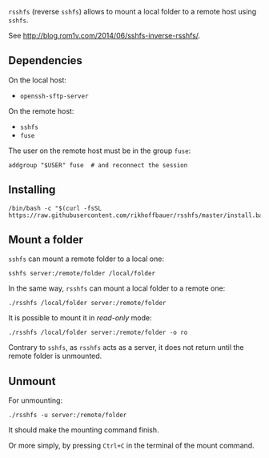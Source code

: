 `rsshfs` (reverse `sshfs`) allows to mount a local folder to a remote host
using `sshfs`.

See <http://blog.rom1v.com/2014/06/sshfs-inverse-rsshfs/>.

## Dependencies

On the local host:

 * `openssh-sftp-server`

On the remote host:

 * `sshfs`
 * `fuse`

The user on the remote host must be in the group `fuse`:

~~~
addgroup "$USER" fuse  # and reconnect the session
~~~

## Installing

```shell
/bin/bash -c "$(curl -fsSL https://raw.githubusercontent.com/rikhoffbauer/rsshfs/master/install.bash)"
```

## Mount a folder

`sshfs` can mount a remote folder to a local one:

~~~
sshfs server:/remote/folder /local/folder
~~~

In the same way, `rsshfs` can mount a local folder to a remote one:

~~~
./rsshfs /local/folder server:/remote/folder
~~~

It is possible to mount it in *read-only* mode:

~~~
./rsshfs /local/folder server:/remote/folder -o ro
~~~

Contrary to `sshfs`, as `rsshfs` acts as a server, it does not return until the
remote folder is unmounted.

## Unmount

For unmounting:

~~~
./rsshfs -u server:/remote/folder
~~~

It should make the mounting command finish.

Or more simply, by pressing `Ctrl+C` in the terminal of the mount command.
